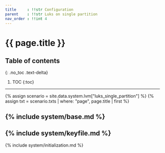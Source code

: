 ```yaml
---
title     : !!str Configuration
parent    : !!str Luks on single partition
nav_order : !!int 4
---
```


# {{ page.title }}

## Table of contents
{: .no_toc .text-delta}

1. TOC
{:toc}

---

{% assign scenario = site.data.system.lvm["luks_single_partition"] %}
{% assign txt = scenario.txts | where: "page", page.title | first %}

{% include system/base.md %}
---
{% include system/keyfile.md %}
---
{% include system/initialization.md %}
